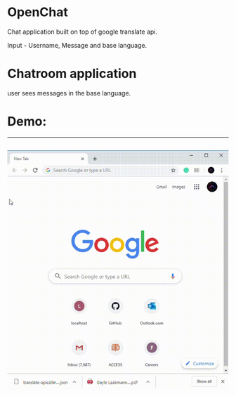 # OpenChat
Chat application built on top of google translate api.

Input - Username, Message and base language.

# Chatroom application 

user sees messages in the base language.


# Demo:
---------------------------------------------------------------------------------------------
![](OpenChatDemo.gif)
---------------------------------------------------------------------------------------------
